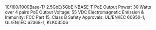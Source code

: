 10/100/1000Base-T/ 2.5GbE/5GbE NBASE-T
PoE Output Power: 30 Watts over 4 pairs
PoE Output Voltage: 55 VDC
Electromagnetic Emission & Immunity: FCC Part 15, Class B
Safety Approvals: UL/EN/IEC 60950-1, UL/EN/IEC 62368-1, KLK03506
